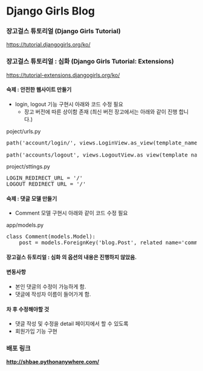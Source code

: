# Django Girls Blog

### 장고걸스 튜토리얼 (Django Girls Tutorial)
https://tutorial.djangogirls.org/ko/

### 장고걸스 튜토리얼 : 심화 (Django Girls Tutorial: Extensions)
https://tutorial-extensions.djangogirls.org/ko/

#### 숙제 : 안전한 웹사이트 만들기

- login, logout 기능 구현시 아래와 코드 수정 필요
    - 장고 버전에 따른 상이함 존재 (최신 버전 장고에서는 아래와 같이 진행 합니다.) 

poject/urls.py
<pre>
path('account/login/', views.LoginView.as_view(template_name="registration/login.html"), name ='login'),

path('accounts/logout', views.LogoutView.as_view(template_name="/"), name='logout'),
</pre>

project/sttings.py
<pre>
LOGIN_REDIRECT_URL = '/'
LOGOUT_REDIRECT_URL = '/'
</pre>

#### 숙제 : 댓글 모델 만들기

- Comment 모델 구현시 아래와 같이 코드 수정 필요

app/models.py
<pre>
class Comment(models.Model):
    post = models.ForeignKey('blog.Post', related_name='comments', on_delete=models.CASCADE) 
</pre>

#### 장고걸스 듀토리얼 : 심화 의 옵션의 내용은 진행하지 않았음.

#### 변동사항
- 본인 댓글의 수정이 가능하게 함.
- 댓글에 작성자 이름이 들어가게 함.

#### 차 후 수정해야할 것
- 댓글 작성 및 수정을 detail 페이지에서 할 수 있도록
- 회원가입 기능 구현

### 배포 링크
**http://shbae.pythonanywhere.com/**
